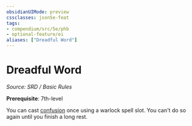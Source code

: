 ```yaml
---
obsidianUIMode: preview
cssclasses: json5e-feat
tags:
- compendium/src/5e/phb
- optional-feature/ei
aliases: ["Dreadful Word"]
---
```

# Dreadful Word
*Source: SRD / Basic Rules*  

**Prerequisite**: 7th-level

You can cast [confusion](confusion.md) once using a warlock spell slot. You can't do so again until you finish a long rest.